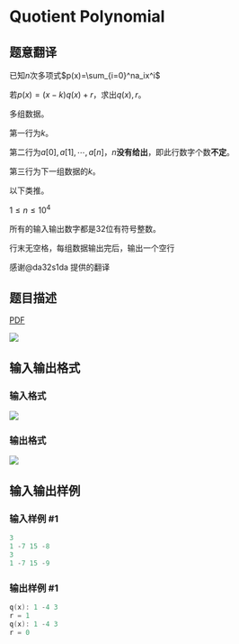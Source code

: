 # Quotient Polynomial

## 题意翻译

已知$n$次多项式$p(x)=\sum_{i=0}^na_ix^i$

若$p(x)=(x-k)q(x)+r$，求出$q(x),r$。

多组数据。

第一行为$k$。

第二行为$a[0],a[1],\cdots,a[n]$，$n$**没有给出**，即此行数字个数**不定**。

第三行为下一组数据的$k$。

以下类推。

$1\le n\le 10^4$

所有的输入输出数字都是$32$位有符号整数。

行末无空格，每组数据输出完后，输出一个空行

感谢@da32s1da 提供的翻译

## 题目描述

[problemUrl]: https://uva.onlinejudge.org/index.php?option=com_onlinejudge&Itemid=8&category=19&page=show_problem&problem=1660

[PDF](https://uva.onlinejudge.org/external/107/p10719.pdf)

![](https://cdn.luogu.com.cn/upload/vjudge_pic/UVA10719/4fdeb23ad14ed38adb17fbffd9abff0cea7d3b72.png)

## 输入输出格式

### 输入格式

![](https://cdn.luogu.com.cn/upload/vjudge_pic/UVA10719/f02d681ce91def7f5cbae78ca211ae124b6ec3e0.png)

### 输出格式

![](https://cdn.luogu.com.cn/upload/vjudge_pic/UVA10719/ec7f3a1c209ae47ca7437bd615aa324ca8a612a2.png)

## 输入输出样例

### 输入样例 #1

```cpp
3
1 -7 15 -8
3
1 -7 15 -9
```


### 输出样例 #1

```cpp
q(x): 1 -4 3
r = 1
q(x): 1 -4 3
r = 0
```


